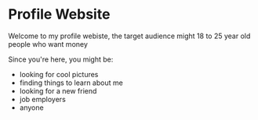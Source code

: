 # Profile Website

Welcome to my profile webiste, 
the target audience might 18 to 25 year old people who want money 

Since you're here, you might be: 
  - looking for cool pictures 
  - finding things to learn about me  
  - looking for a new friend 
  - job employers
  -  anyone 
   


